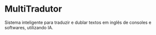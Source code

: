 # MultiTradutor
Sistema inteligente para traduzir e dublar textos em inglês de consoles e softwares, utilizando IA.
